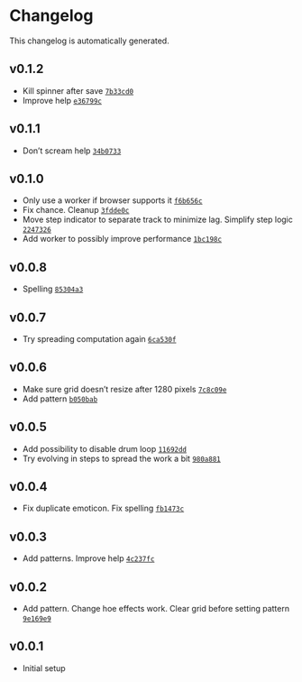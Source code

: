 # Changelog

This changelog is automatically generated.

## v0.1.2

- Kill spinner after save [`7b33cd0`](../../commit/7b33cd0a5a17fddbf733b5fde130e02291ec7b80)
- Improve help [`e36799c`](../../commit/e36799ca1deb4477adeaae2dfe02fe731ab0e7b0)

## v0.1.1

- Don’t scream help [`34b0733`](../../commit/34b0733d53fefcbc11cd2c3d7c12f1cf0c54e084)

## v0.1.0

- Only use a worker if browser supports it [`f6b656c`](../../commit/f6b656c1b538492a7022cb7782ba25632cc26f60)
- Fix chance. Cleanup [`3fdde0c`](../../commit/3fdde0c8e671c904fd364d3a76b22b35e9d0b9cd)
- Move step indicator to separate track to minimize lag. Simplify step logic [`2247326`](../../commit/22473262aede486e98b1dda6625fc7ad5644a5e2)
- Add worker to possibly improve performance [`1bc198c`](../../commit/1bc198c56e8904e4101489a6ada6b3586747ac0a)

## v0.0.8

- Spelling [`85304a3`](../../commit/85304a32820aa8aed0d7101cf893ca9f4a33cab1)

## v0.0.7

- Try spreading computation again [`6ca530f`](../../commit/6ca530f80f167b2c02381394a8edae8ec490f116)

## v0.0.6

- Make sure grid doesn’t resize after 1280 pixels [`7c8c09e`](../../commit/7c8c09ee1542a7659d36da44a8f42e9a373a3e8b)
- Add pattern [`b050bab`](../../commit/b050babf25d84a3583d6f469530ab2ddad4b31ac)

## v0.0.5

- Add possibility to disable drum loop [`11692dd`](../../commit/11692dd9f03581bb6773a8df314d3780964d1a3f)
- Try evolving in steps to spread the work a bit [`980a881`](../../commit/980a88190e7adab9df67fc84d734a50a3b069663)

## v0.0.4

- Fix duplicate emoticon. Fix spelling [`fb1473c`](../../commit/fb1473c72d3977eaa7748f5071f473d5acc6009d)

## v0.0.3

- Add patterns. Improve help [`4c237fc`](../../commit/4c237fca5dcb4b3820b5bbd563b781da587741f5)

## v0.0.2

- Add pattern. Change hoe effects work. Clear grid before setting pattern [`9e169e9`](../../commit/9e169e904e0bac21adc6aea2c2868a05595d2763)

## v0.0.1

- Initial setup
